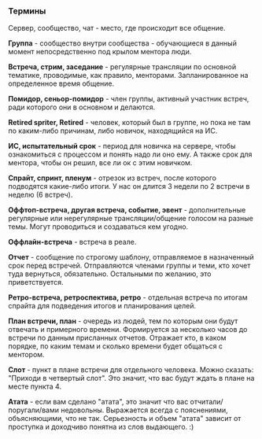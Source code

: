 ### Термины
Сервер, сообщество, чат - место, где происходит все общение.

**Группа** - сообщество внутри сообщества - обучающиеся в данный момент непосредственно под крылом ментора люди.

**Встреча, стрим, заседание** - регулярные трансляции по основной тематике, проводимые, как правило, менторами. Запланированное на определенное время общение.

**Помидор, сеньор-помидор** - член группы, активный участник встреч, ради которого они в основном и делаются.

**Retired spriter, Retired** - человек, который был в группе, но пока не там по каким-либо причинам,
либо новичок, находящийся на ИС.

**ИС, испытательный срок** - период для новичка на сервере, чтобы ознакомиться с процессом и понять надо ли оно ему.
А также срок для ментора, чтобы он решил, все ли ок с этим новичком.

**Спрайт, спринт, пленум** - отрезок из встреч, после которого подводятся какие-либо итоги.
У нас он длится 3 недели по 2 встречи в неделю (6 встреч).

**Оффтоп-встреча, другая встреча, событие, эвент** - дополнительные регулярные или нерегулярные трансляции/общение голосом
на разные темы. Могут проводиться и создаваться кем угодно.

**Оффлайн-встреча** - встреча в реале.

**Отчет** - сообщение по строгому шаблону, отправляемое в назначенный срок перед встречей.
Отправляются членами группы и теми, кто хочет туда вернуться, обязательно.
Остальными по желанию, это приветствуется.

**Ретро-встреча, ретроспектива, ретро** - отдельная встреча по итогам спрайта
для подведения итогов и планирования целей.

**План встречи, план** - очередь из людей, тем по которым они будут отвечать и примерного времени.
Формируется за несколько часов до встречи по данным присланных отчетов.
Отражает кто, в каком порядке, по каким темам и сколько времени будет общаться с ментором.

**Слот** - пункт в плане встречи для отдельного человека. Можно сказать: "Приходи в четвертый слот".
Это значит, что вас будут ждать в плане на месте пункта 4.

**Атата** - если вам сделано "атата", это значит что вас отчитали/поругали/вами недовольны.
Выражается всегда с пояснениями, объясняющими, что не так.
Серьезность и объем "атата" зависит от проступка и доходчиво понятна из слов выдающего. :)
